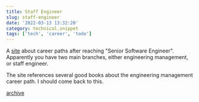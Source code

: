 ```yaml
---
title: Staff Engineer
slug: staff-engineer
date: '2022-03-13 13:32:20'
category: technical.snippet
tags: ['tech', 'career', 'todo']
---
```


A [site](https://staffeng.com/) about career paths after reaching "Senior
Software Engineer". Apparently you have two main branches, either engineering
management, or staff engineer.

The site references several good books about the engineering management
career path. I should come back to this.

[archive](https://web.archive.org/web/20220313082116/https://staffeng.com/)
